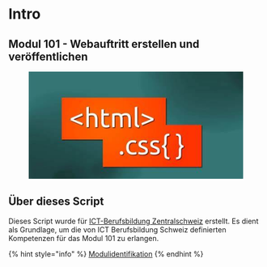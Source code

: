 # Intro

## Modul 101 - Webauftritt erstellen und veröffentlichen

<figure><img src=".gitbook/assets/htmlcss.jpg" alt=""><figcaption></figcaption></figure>

## Über dieses Script

Dieses Script wurde für [ICT-Berufsbildung Zentralschweiz](http://www.ict-bz.ch) erstellt. Es dient als Grundlage, um die von ICT Berufsbildung Schweiz definierten Kompetenzen für das Modul 101 zu erlangen.

{% hint style="info" %}
[Modulidentifikation](https://www.modulbaukasten.ch/module/101/3/de-DE?title=Webauftritt-erstellen-und-ver%C3%B6ffentlichen)&#x20;
{% endhint %}


